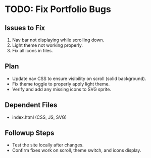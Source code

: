 # TODO: Fix Portfolio Bugs

## Issues to Fix
1. Nav bar not displaying while scrolling down.
2. Light theme not working properly.
3. Fix all icons in files.

## Plan
- Update nav CSS to ensure visibility on scroll (solid background).
- Fix theme toggle to properly apply light theme.
- Verify and add any missing icons to SVG sprite.

## Dependent Files
- index.html (CSS, JS, SVG)

## Followup Steps
- Test the site locally after changes.
- Confirm fixes work on scroll, theme switch, and icons display.
